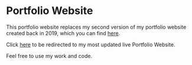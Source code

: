 # Portfolio Website

This portfolio website replaces my second version of my portfolio website created back in 2019, which you can find [here](https://adstads1.github.io/).

Click [here](https://adstads1.github.io/portfolio-site) to be redirected to my most updated live Portfolio Website. 

Feel free to use my work and code.
